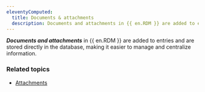 ```yaml
---
eleventyComputed:
  title: Documents & attachments
  description: Documents and attachments in {{ en.RDM }} are added to entries and are stored directly in the database, making it easier to manage and centralize information.
---
```

***Documents and attachments*** in {{ en.RDM }} are added to entries and are stored directly in the database, making it easier to manage and centralize information.

### Related topics  

* [Attachments](/rdm/windows/commands/view/layout/attachments/)
